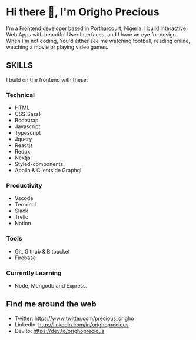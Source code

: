 # Hi there 👋, I'm Origho Precious 

I'm a Frontend developer based in Portharcourt, Nigeria. I build interactive Web Apps with beautiful User Interfaces, and I have an eye for design. When I'm not coding, You'd either see me watching football, reading online, watching a movie or playing video games.

## SKILLS 
I build on the frontend with these:
### Technical
- HTML 
- CSS(Sass) 
- Bootstrap
- Javascript 
- Typescript
- Jquery 
- Reactjs 
- Redux 
- Nextjs
- Styled-components 
- Apollo & Clientside Graphql

### Productivity 
- Vscode 
- Terminal 
- Slack 
- Trello
- Notion

### Tools
- Git, Github & Bitbucket 
- Firebase

### Currently Learning 
- Node, Mongodb and Express.


## Find me around the web
- Twitter: https://www.twitter.com/precious_origho 
- LinkedIn: http://linkedin.com/in/orighoprecious 
- Dev.to: https://dev.to/orighoprecious


